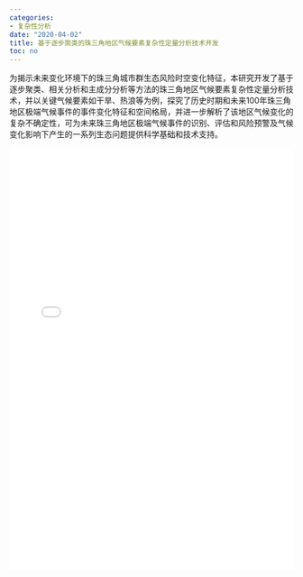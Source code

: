 ```yaml
---
categories:
- 复杂性分析
date: "2020-04-02"
title: 基于逐步聚类的珠三角地区气候要素复杂性定量分析技术开发
toc: no
---
```


为揭示未来变化环境下的珠三角城市群生态风险时空变化特征，本研究开发了基于逐步聚类、相关分析和主成分分析等方法的珠三角地区气候要素复杂性定量分析技术，并以关键气候要素如干旱、热浪等为例，探究了历史时期和未来100年珠三角地区极端气候事件的事件变化特征和空间格局，并进一步解析了该地区气候变化的复杂不确定性，可为未来珠三角地区极端气候事件的识别、评估和风险预警及气候变化影响下产生的一系列生态问题提供科学基础和技术支持。

<embed src="/post/complex/1.2.1基于逐步聚类的珠三角地区气候要素复杂性定量分析技术开发.pdf#toolbar=0" type="application/pdf" width="100%" height=750>

